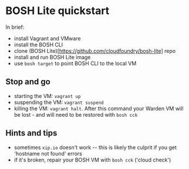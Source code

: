 # BOSH Lite quickstart

In brief:

* install Vagrant and VMware
* install the BOSH CLI 
* clone (BOSH Lite)[https://github.com/cloudfoundry/bosh-lite] repo
* install and run BOSH Lite image
* use `bosh target` to point BOSH CLI to the local VM

## Stop and go
* starting the VM: `vagrant up`
* suspending the VM: `vagrant suspend`
* killing the VM: `vagrant halt`. After this command your Warden VM will be lost - and will need to be restored with `bosh cck`

## Hints and tips

* sometimes `xip.io` doesn't work -- this is likely the culprit if you get 'hostname not found' errors
* if it's broken, repair your BOSH VM with `bosh cck` ('cloud check')
